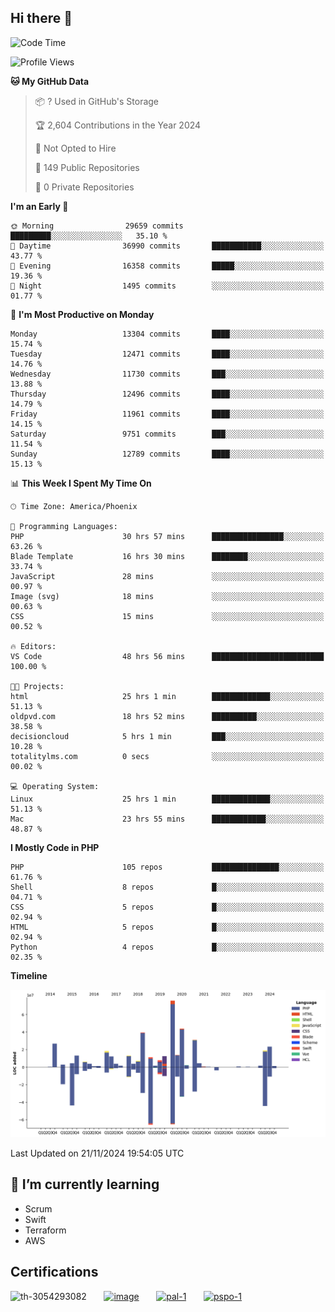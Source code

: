 ## Hi there 👋

<!--START_SECTION:waka-->
![Code Time](http://img.shields.io/badge/Code%20Time-10%2C383%20hrs%2026%20mins-blue)

![Profile Views](http://img.shields.io/badge/Profile%20Views-1-blue)

**🐱 My GitHub Data** 

> 📦 ? Used in GitHub's Storage 
 > 
> 🏆 2,604 Contributions in the Year 2024
 > 
> 🚫 Not Opted to Hire
 > 
> 📜 149 Public Repositories 
 > 
> 🔑 0 Private Repositories 
 > 
**I'm an Early 🐤** 

```text
🌞 Morning                29659 commits       █████████░░░░░░░░░░░░░░░░   35.10 % 
🌆 Daytime                36990 commits       ███████████░░░░░░░░░░░░░░   43.77 % 
🌃 Evening                16358 commits       █████░░░░░░░░░░░░░░░░░░░░   19.36 % 
🌙 Night                  1495 commits        ░░░░░░░░░░░░░░░░░░░░░░░░░   01.77 % 
```
📅 **I'm Most Productive on Monday** 

```text
Monday                   13304 commits       ████░░░░░░░░░░░░░░░░░░░░░   15.74 % 
Tuesday                  12471 commits       ████░░░░░░░░░░░░░░░░░░░░░   14.76 % 
Wednesday                11730 commits       ███░░░░░░░░░░░░░░░░░░░░░░   13.88 % 
Thursday                 12496 commits       ████░░░░░░░░░░░░░░░░░░░░░   14.79 % 
Friday                   11961 commits       ████░░░░░░░░░░░░░░░░░░░░░   14.15 % 
Saturday                 9751 commits        ███░░░░░░░░░░░░░░░░░░░░░░   11.54 % 
Sunday                   12789 commits       ████░░░░░░░░░░░░░░░░░░░░░   15.13 % 
```


📊 **This Week I Spent My Time On** 

```text
🕑︎ Time Zone: America/Phoenix

💬 Programming Languages: 
PHP                      30 hrs 57 mins      ████████████████░░░░░░░░░   63.26 % 
Blade Template           16 hrs 30 mins      ████████░░░░░░░░░░░░░░░░░   33.74 % 
JavaScript               28 mins             ░░░░░░░░░░░░░░░░░░░░░░░░░   00.97 % 
Image (svg)              18 mins             ░░░░░░░░░░░░░░░░░░░░░░░░░   00.63 % 
CSS                      15 mins             ░░░░░░░░░░░░░░░░░░░░░░░░░   00.52 % 

🔥 Editors: 
VS Code                  48 hrs 56 mins      █████████████████████████   100.00 % 

🐱‍💻 Projects: 
html                     25 hrs 1 min        █████████████░░░░░░░░░░░░   51.13 % 
oldpvd.com               18 hrs 52 mins      ██████████░░░░░░░░░░░░░░░   38.58 % 
decisioncloud            5 hrs 1 min         ███░░░░░░░░░░░░░░░░░░░░░░   10.28 % 
totalitylms.com          0 secs              ░░░░░░░░░░░░░░░░░░░░░░░░░   00.02 % 

💻 Operating System: 
Linux                    25 hrs 1 min        █████████████░░░░░░░░░░░░   51.13 % 
Mac                      23 hrs 55 mins      ████████████░░░░░░░░░░░░░   48.87 % 
```

**I Mostly Code in PHP** 

```text
PHP                      105 repos           ███████████████░░░░░░░░░░   61.76 % 
Shell                    8 repos             █░░░░░░░░░░░░░░░░░░░░░░░░   04.71 % 
CSS                      5 repos             █░░░░░░░░░░░░░░░░░░░░░░░░   02.94 % 
HTML                     5 repos             █░░░░░░░░░░░░░░░░░░░░░░░░   02.94 % 
Python                   4 repos             █░░░░░░░░░░░░░░░░░░░░░░░░   02.35 % 
```



**Timeline**

![Lines of Code chart](https://raw.githubusercontent.com/mikebronner/mikebronner/master/assets/bar_graph.png)


 Last Updated on 21/11/2024 19:54:05 UTC
<!--END_SECTION:waka-->

<!--
**mikebronner/mikebronner** is a ✨ _special_ ✨ repository because its `README.md` (this file) appears on your GitHub profile.

Here are some ideas to get you started:

- 🔭 I’m currently working on ...
- 🌱 I’m currently learning ...
- 👯 I’m looking to collaborate on ...
- 🤔 I’m looking for help with ...
- 💬 Ask me about ...
- 📫 How to reach me: ...
- 😄 Pronouns: ...
- ⚡ Fun fact: ...
-->

## 🌱 I’m currently learning

- Scrum
- Swift
- Terraform
- AWS

## Certifications

![th-3054293082](https://user-images.githubusercontent.com/1791050/208267034-c5006f82-ae89-41eb-9478-7106c5aba070.jpg)
&nbsp;&nbsp;&nbsp;&nbsp;&nbsp;
[![image](https://user-images.githubusercontent.com/1791050/208267032-13c8c426-f627-448d-b23e-e3dd74b6712a.png)](https://www.credly.com/users/mike-bronner)
&nbsp;&nbsp;&nbsp;&nbsp;&nbsp;
[![pal-1](https://github.com/mikebronner/mikebronner/assets/1791050/3384899a-848a-4e35-8cee-e35261b5ccce)](https://www.credly.com/users/mike-bronner)
&nbsp;&nbsp;&nbsp;&nbsp;&nbsp;
[![pspo-1](https://github.com/user-attachments/assets/7a6e28a4-7e44-4218-ba25-468d8c703864)](https://www.credly.com/users/mike-bronner)
